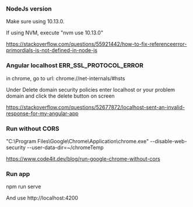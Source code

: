 
### NodeJs version

Make sure using 10.13.0.

If using NVM, execute "nvm use 10.13.0"

https://stackoverflow.com/questions/55921442/how-to-fix-referenceerror-primordials-is-not-defined-in-node-js


### Angular localhost ERR_SSL_PROTOCOL_ERROR

in chrome, go to url: chrome://net-internals/#hsts

Under Delete domain security policies enter localhost or your problem domain and click the delete button on screen

https://stackoverflow.com/questions/52677872/localhost-sent-an-invalid-response-for-my-angular-app

### Run without CORS

"C:\Program Files\Google\Chrome\Application\chrome.exe" --disable-web-security  --user-data-dir=~/chromeTemp

https://www.code4it.dev/blog/run-google-chrome-without-cors

### Run app

npm run serve

And use http://localhost:4200